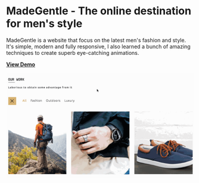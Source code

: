 # MadeGentle - The online destination for men's style

MadeGentle is a website that focus on the latest men's fashion and style. It's simple, modern and fully responsive, I also learned a bunch of amazing techniques to create superb eye-catching animations.

[**View Demo**](https://pamcy.github.io/50Websites/38-madegentle-website/)

![MadeGentle](./public/imgs/demo-madegentle.gif)

